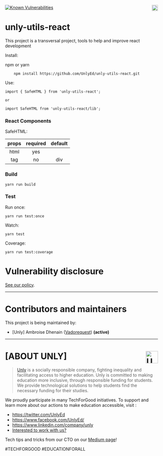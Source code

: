 <a href="https://unly.org"><img src="https://storage.googleapis.com/unly/images/ICON_UNLY.png" align="right" height="20" alt="Unly logo" title="Unly logo" /></a>
[![Known Vulnerabilities](https://snyk.io/test/github/UnlyEd/utils-react/badge.svg?targetFile=package.json)](https://snyk.io/test/github/UnlyEd/utils-react?targetFile=package.json)

# unly-utils-react

This project is a transversal project, tools to help and improve react development

Install:

npm or yarn

```
    npm install https://github.com/UnlyEd/unly-utils-react.git
```

Use:

```
import { SafeHTML } from 'unly-utils-react';

or

import SafeHTML from 'unly-utils-react/lib';
```

### React Components

SafeHTML:

|   props      | required | default |
|:---------------:| :-----:|  :-----:|
|    html      | yes |  |
|    tag      | no | div |


### Build

```
yarn run build
```

### Test

Run once:
```
yarn run test:once
```

Watch:
```
yarn test
```

Coverage:
```
yarn run test:coverage
```

# Vulnerability disclosure

[See our policy](https://github.com/UnlyEd/Unly).

---

# Contributors and maintainers

This project is being maintained by:
- [Unly] Ambroise Dhenain ([Vadorequest](https://github.com/vadorequest)) **(active)**

---

# **[ABOUT UNLY]** <a href="https://unly.org"><img src="https://storage.googleapis.com/unly/images/ICON_UNLY.png" height="40" align="right" alt="Unly logo" title="Unly logo" /></a>

> [Unly](https://unly.org) is a socially responsible company, fighting inequality and facilitating access to higher education. 
> Unly is committed to making education more inclusive, through responsible funding for students. 
We provide technological solutions to help students find the necessary funding for their studies. 

We proudly participate in many TechForGood initiatives. To support and learn more about our actions to make education accessible, visit : 
- https://twitter.com/UnlyEd
- https://www.facebook.com/UnlyEd/
- https://www.linkedin.com/company/unly
- [Interested to work with us?](https://jobs.zenploy.io/unly/about)

Tech tips and tricks from our CTO on our [Medium page](https://medium.com/unly-org/tech/home)!

#TECHFORGOOD #EDUCATIONFORALL
